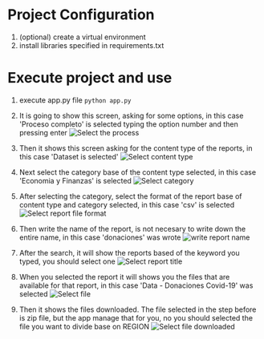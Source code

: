 # Project Configuration

1. (optional) create a virtual environment 
2. install libraries specified in requirements.txt

# Execute project and use
1. execute app.py file `python app.py`

2. It is going to show this screen, asking for some options, in this case 'Proceso completo' is selected typing the option number and then pressing enter
![Select the process](https://drive.google.com/uc?export=view&id=1RVH7gFsU_9XvZ0ogLIQq46ditAGrO4Hx)

3. Then it shows this screen asking for the content type of the reports, in this case 'Dataset is selected'
![Select content type](https://drive.google.com/uc?export=view&id=1iZfVWoobOzPJeK339GgiQTR-xm98oPF6)

4. Next select  the category base of the content type selected, in this case 'Economia y Finanzas' is selected
![Select category](https://drive.google.com/uc?export=view&id=1dlTtmdwagZ8IebG6KKVsqqZbdnmSJlyH)

5. After selecting the category, select the format of the report base of content type and category selected, in this case 'csv' is selected
![Select report file format](https://drive.google.com/uc?export=view&id=1w3aKIHuklIsTe3cQ7qjRqsIj4e7Bfk0I)

6. Then write the name of the report, is not necesary to write down the entire name, in this case 'donaciones' was wrote
![write report name](https://drive.google.com/uc?export=view&id=10RiC_sL7-gbaG8UFZLcHNzwoAxF81Zvw)

7. After the search, it will show the reports based of the keyword you typed, you should select one
![Select report title](https://drive.google.com/uc?export=view&id=10IJAO2OzejrrbEph3Zr2tnJZvZ1t6GdJ)

8. When you selected the report it will shows you the files that are available for that report, in this case 'Data - Donaciones Covid-19' was selected
![Select file](https://drive.google.com/uc?export=view&id=1q1PAEk4oGjTObov0tIakIE8h1HB4j15O)

9. Then it shows the files downloaded. The file selected in the step before is zip file, but the app manage that for you, no you should selected the file you want to divide base on REGION
![Select file downloaded](https://drive.google.com/uc?export=view&id=1mcGTS-X6u2j5-bQOx_QJVly34PQsnBUU)